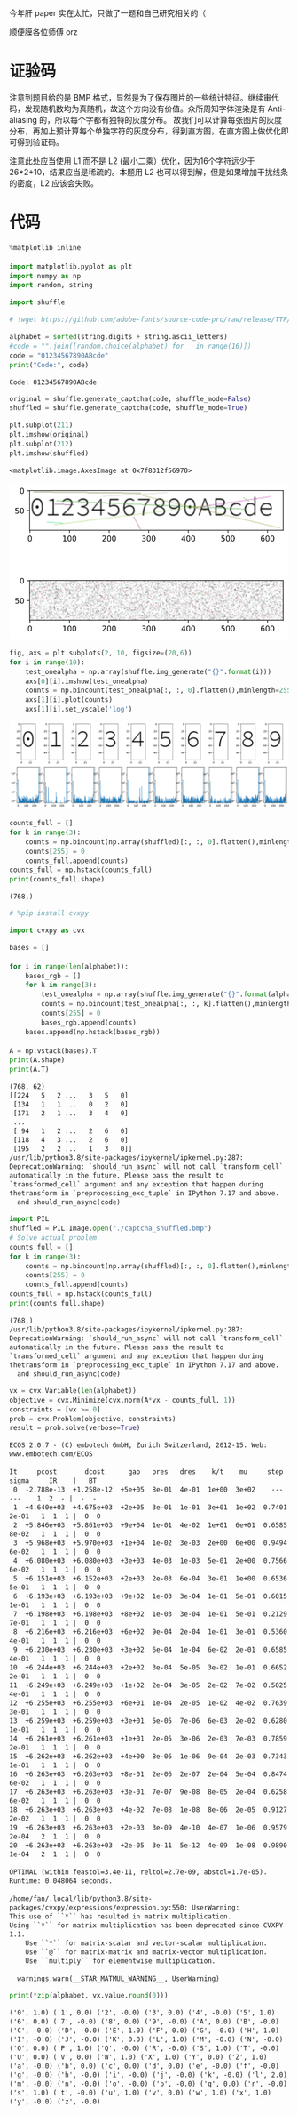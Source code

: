 今年肝 paper 实在太忙，只做了一题和自己研究相关的（

顺便膜各位师傅 orz

# 证验码

注意到题目给的是 BMP 格式，显然是为了保存图片的一些统计特征。继续审代码，发现随机数均为真随机，故这个方向没有价值。众所周知字体渲染是有 Anti-aliasing 的，所以每个字都有独特的灰度分布。
故我们可以计算每张图片的灰度分布，再加上预计算每个单独字符的灰度分布，得到直方图，在直方图上做优化即可得到验证码。

注意此处应当使用 L1 而不是 L2 (最小二乘）优化，因为16个字符远少于 26*2+10，结果应当是稀疏的。本题用 L2 也可以得到解，但是如果增加干扰线条的密度，L2 应该会失败。

# 代码

```python
%matplotlib inline

import matplotlib.pyplot as plt
import numpy as np
import random, string
```


```python
import shuffle
```


```python
# !wget https://github.com/adobe-fonts/source-code-pro/raw/release/TTF/SourceCodePro-Light.ttf
```


```python
alphabet = sorted(string.digits + string.ascii_letters)
#code = "".join([random.choice(alphabet) for _ in range(16)])
code = "01234567890ABcde"
print("Code:", code)
```

    Code: 01234567890ABcde



```python
original = shuffle.generate_captcha(code, shuffle_mode=False)
shuffled = shuffle.generate_captcha(code, shuffle_mode=True)
```


```python
plt.subplot(211)
plt.imshow(original)
plt.subplot(212)
plt.imshow(shuffled)
```




    <matplotlib.image.AxesImage at 0x7f8312f56970>




![svg](solver_files/solver_5_1.svg)



```python
fig, axs = plt.subplots(2, 10, figsize=(20,6))
for i in range(10):
    test_onealpha = np.array(shuffle.img_generate("{}".format(i)))
    axs[0][i].imshow(test_onealpha)
    counts = np.bincount(test_onealpha[:, :, 0].flatten(),minlength=255)
    axs[1][i].plot(counts)
    axs[1][i].set_yscale('log')
```


![svg](solver_files/solver_6_0.svg)



```python
counts_full = []
for k in range(3):
    counts = np.bincount(np.array(shuffled)[:, :, 0].flatten(),minlength=256)
    counts[255] = 0
    counts_full.append(counts)
counts_full = np.hstack(counts_full)
print(counts_full.shape)
```

    (768,)



```python
# %pip install cvxpy
```


```python
import cvxpy as cvx
```


```python
bases = []

for i in range(len(alphabet)):
    bases_rgb = []
    for k in range(3):
        test_onealpha = np.array(shuffle.img_generate("{}".format(alphabet[i])))
        counts = np.bincount(test_onealpha[:, :, k].flatten(),minlength=256)
        counts[255] = 0
        bases_rgb.append(counts)
    bases.append(np.hstack(bases_rgb))

A = np.vstack(bases).T
print(A.shape)
print(A.T)
```

    (768, 62)
    [[224   5   2 ...   3   5   0]
     [134   1   1 ...   0   2   0]
     [171   2   1 ...   3   4   0]
     ...
     [ 94   1   2 ...   2   6   0]
     [118   4   3 ...   2   6   0]
     [195   2   2 ...   1   3   0]]
    /usr/lib/python3.8/site-packages/ipykernel/ipkernel.py:287: DeprecationWarning: `should_run_async` will not call `transform_cell` automatically in the future. Please pass the result to `transformed_cell` argument and any exception that happen during thetransform in `preprocessing_exc_tuple` in IPython 7.17 and above.
      and should_run_async(code)



```python
import PIL
shuffled = PIL.Image.open("./captcha_shuffled.bmp")
# Solve actual problem
counts_full = []
for k in range(3):
    counts = np.bincount(np.array(shuffled)[:, :, 0].flatten(),minlength=256)
    counts[255] = 0
    counts_full.append(counts)
counts_full = np.hstack(counts_full)
print(counts_full.shape)
```

    (768,)
    /usr/lib/python3.8/site-packages/ipykernel/ipkernel.py:287: DeprecationWarning: `should_run_async` will not call `transform_cell` automatically in the future. Please pass the result to `transformed_cell` argument and any exception that happen during thetransform in `preprocessing_exc_tuple` in IPython 7.17 and above.
      and should_run_async(code)



```python
vx = cvx.Variable(len(alphabet))
objective = cvx.Minimize(cvx.norm(A*vx - counts_full, 1))
constraints = [vx >= 0]
prob = cvx.Problem(objective, constraints)
result = prob.solve(verbose=True)
```

    
    ECOS 2.0.7 - (C) embotech GmbH, Zurich Switzerland, 2012-15. Web: www.embotech.com/ECOS
    
    It     pcost       dcost      gap   pres   dres    k/t    mu     step   sigma     IR    |   BT
     0  -2.788e-13  +1.258e-12  +5e+05  8e-01  4e-01  1e+00  3e+02    ---    ---    1  2  - |  -  - 
     1  +4.640e+03  +4.675e+03  +2e+05  3e-01  1e-01  3e+01  1e+02  0.7401  2e-01   1  1  1 |  0  0
     2  +5.846e+03  +5.861e+03  +9e+04  1e-01  4e-02  1e+01  6e+01  0.6585  8e-02   1  1  1 |  0  0
     3  +5.968e+03  +5.970e+03  +1e+04  1e-02  3e-03  2e+00  6e+00  0.9494  6e-02   1  1  1 |  0  0
     4  +6.080e+03  +6.080e+03  +3e+03  4e-03  1e-03  5e-01  2e+00  0.7566  6e-02   1  1  1 |  0  0
     5  +6.151e+03  +6.152e+03  +2e+03  2e-03  6e-04  3e-01  1e+00  0.6536  5e-01   1  1  1 |  0  0
     6  +6.193e+03  +6.193e+03  +9e+02  1e-03  3e-04  1e-01  5e-01  0.6015  1e-01   1  1  1 |  0  0
     7  +6.198e+03  +6.198e+03  +8e+02  1e-03  3e-04  1e-01  5e-01  0.2129  7e-01   1  1  1 |  0  0
     8  +6.216e+03  +6.216e+03  +6e+02  9e-04  2e-04  1e-01  3e-01  0.5360  4e-01   1  1  1 |  0  0
     9  +6.230e+03  +6.230e+03  +3e+02  6e-04  1e-04  6e-02  2e-01  0.6585  4e-01   1  1  1 |  0  0
    10  +6.244e+03  +6.244e+03  +2e+02  3e-04  5e-05  3e-02  1e-01  0.6652  2e-01   1  1  1 |  0  0
    11  +6.249e+03  +6.249e+03  +1e+02  2e-04  3e-05  2e-02  7e-02  0.5025  4e-01   1  1  1 |  0  0
    12  +6.255e+03  +6.255e+03  +6e+01  1e-04  2e-05  1e-02  4e-02  0.7639  3e-01   1  1  1 |  0  0
    13  +6.259e+03  +6.259e+03  +3e+01  5e-05  7e-06  6e-03  2e-02  0.6280  1e-01   1  1  1 |  0  0
    14  +6.261e+03  +6.261e+03  +1e+01  2e-05  3e-06  2e-03  7e-03  0.7859  2e-01   1  1  1 |  0  0
    15  +6.262e+03  +6.262e+03  +4e+00  8e-06  1e-06  9e-04  2e-03  0.7343  1e-01   1  1  1 |  0  0
    16  +6.263e+03  +6.263e+03  +8e-01  2e-06  2e-07  2e-04  5e-04  0.8474  6e-02   1  1  1 |  0  0
    17  +6.263e+03  +6.263e+03  +3e-01  7e-07  9e-08  8e-05  2e-04  0.6258  6e-02   1  1  1 |  0  0
    18  +6.263e+03  +6.263e+03  +4e-02  7e-08  1e-08  8e-06  2e-05  0.9127  2e-02   1  1  1 |  0  0
    19  +6.263e+03  +6.263e+03  +2e-03  3e-09  4e-10  4e-07  1e-06  0.9579  2e-04   2  1  1 |  0  0
    20  +6.263e+03  +6.263e+03  +2e-05  3e-11  5e-12  4e-09  1e-08  0.9890  1e-04   2  1  1 |  0  0
    
    OPTIMAL (within feastol=3.4e-11, reltol=2.7e-09, abstol=1.7e-05).
    Runtime: 0.048064 seconds.
    
    /home/fan/.local/lib/python3.8/site-packages/cvxpy/expressions/expression.py:550: UserWarning: 
    This use of ``*`` has resulted in matrix multiplication.
    Using ``*`` for matrix multiplication has been deprecated since CVXPY 1.1.
        Use ``*`` for matrix-scalar and vector-scalar multiplication.
        Use ``@`` for matrix-matrix and matrix-vector multiplication.
        Use ``multiply`` for elementwise multiplication.
    
      warnings.warn(__STAR_MATMUL_WARNING__, UserWarning)



```python
print(*zip(alphabet, vx.value.round(0)))
```

    ('0', 1.0) ('1', 0.0) ('2', -0.0) ('3', 0.0) ('4', -0.0) ('5', 1.0) ('6', 0.0) ('7', -0.0) ('8', 0.0) ('9', -0.0) ('A', 0.0) ('B', -0.0) ('C', -0.0) ('D', -0.0) ('E', 1.0) ('F', 0.0) ('G', -0.0) ('H', 1.0) ('I', -0.0) ('J', -0.0) ('K', 0.0) ('L', 1.0) ('M', -0.0) ('N', -0.0) ('O', 0.0) ('P', 1.0) ('Q', -0.0) ('R', -0.0) ('S', 1.0) ('T', -0.0) ('U', 0.0) ('V', 0.0) ('W', 1.0) ('X', 1.0) ('Y', 0.0) ('Z', 1.0) ('a', -0.0) ('b', 0.0) ('c', 0.0) ('d', 0.0) ('e', -0.0) ('f', -0.0) ('g', -0.0) ('h', -0.0) ('i', -0.0) ('j', -0.0) ('k', -0.0) ('l', 2.0) ('m', -0.0) ('n', -0.0) ('o', -0.0) ('p', -0.0) ('q', 0.0) ('r', -0.0) ('s', 1.0) ('t', -0.0) ('u', 1.0) ('v', 0.0) ('w', 1.0) ('x', 1.0) ('y', -0.0) ('z', -0.0)

